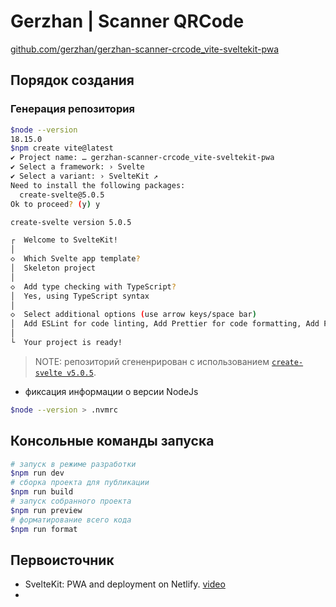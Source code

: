# Gerzhan | Scanner QRCode

[github.com/gerzhan/gerzhan-scanner-crcode_vite-sveltekit-pwa](https://github.com/gerzhan/gerzhan-scanner-crcode_vite-sveltekit-pwa)

## Порядок создания

### Генерация репозитория

```bash
$node --version
18.15.0
$npm create vite@latest
✔ Project name: … gerzhan-scanner-crcode_vite-sveltekit-pwa
✔ Select a framework: › Svelte
✔ Select a variant: › SvelteKit ↗
Need to install the following packages:
  create-svelte@5.0.5
Ok to proceed? (y) y

create-svelte version 5.0.5

┌  Welcome to SvelteKit!
│
◇  Which Svelte app template?
│  Skeleton project
│
◇  Add type checking with TypeScript?
│  Yes, using TypeScript syntax
│
◇  Select additional options (use arrow keys/space bar)
│  Add ESLint for code linting, Add Prettier for code formatting, Add Playwright for browser testing, Add Vitest for unit testing
│
└  Your project is ready!
```

> NOTE: репозиторий сгененрирован с использованием [`create-svelte v5.0.5`](https://github.com/sveltejs/kit/tree/master/packages/create-svelte).

- фиксация информации о версии NodeJs

```bash
$node --version > .nvmrc
```

## Консольные команды запуска

```bash
# запуск в режиме разработки
$npm run dev
# сборка проекта для публикации
$npm run build
# запуск собранного проекта
$npm run preview
# форматирование всего кода
$npm run format
```

## Первоисточник

- SvelteKit: PWA and deployment on Netlify. [video](https://www.youtube.com/watch?v=JSWPWJtGGtQ)
-
